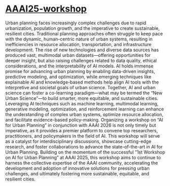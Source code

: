 # [AAAI25-workshop](https://ai-for-urban-planning.github.io/AAAI25-workshop/)

<!-- Urban planning faces increasingly complex challenges due to rapid urbanization, population growth, and the imperative to create sustainable, resilient cities. Traditional urban planning approaches often struggle to keep pace with the dynamic nature of urban environments, leading to inefficiencies in resource allocation, transportation systems, and infrastructure development. Moreover, the advent of new technologies and data sources has generated vast amounts of urban data, presenting both opportunities and challenges in harnessing this data to inform decision-making processes. Artificial Intelligence (AI) holds immense potential to revolutionize urban planning by enabling data-driven insights, predictive modeling, and optimization techniques to address these challenges effectively. Leveraging AI techniques such as machine learning, multimodal learning, generative modeling, optimization, and reinforcement learning can enhance the understanding of complex urban systems, optimize resource allocation, and facilitate evidence-based policy-making. Organizing a workshop on “AI for Urban Planning” in conjunction with AAAI 2025 is not only timely but imperative, as it provides a premier platform to convene top researchers, practitioners, and policymakers in the field of AI. This workshop will serve as a catalyst for interdisciplinary discussions, showcase cutting-edge research, and foster collaborations to advance the state-of-the-art in AI for Urban Planning. By harnessing the collective expertise of the AAAI community, we can accelerate the development and adoption of innovative solutions to address pressing urban challenges, ultimately creating more sustainable, equitable, and resilient cities for the future. -->

Urban planning faces increasingly complex challenges due to rapid urbanization, population growth, and the imperative to create sustainable, resilient cities. Traditional planning approaches often struggle to keep pace with the dynamic, human-centric nature of urban systems, resulting in inefficiencies in resource allocation, transportation, and infrastructure development. The rise of new technologies and diverse data sources has produced vast, multimodal urban datasets—offering opportunities for deeper insight, but also raising challenges related to data quality, ethical considerations, and the interpretability of AI models. AI holds immense promise for advancing urban planning by enabling data-driven insights, predictive modeling, and optimization, while emerging techniques like explainable AI and knowledge-based methods help align AI tools with the interpretive and societal goals of urban science. Together, AI and urban science can foster a co-learning paradigm—what may be termed the “New Urban Science”—to build smarter, more equitable, and sustainable cities.
Leveraging AI techniques such as machine learning, multimodal learning, generative modeling, optimization, and reinforcement learning can enhance the understanding of complex urban systems, optimize resource allocation, and facilitate evidence-based policy-making. Organizing a workshop on “AI for Urban Planning” in conjunction with AAAI 2026 is not only timely but imperative, as it provides a premier platform to convene top researchers, practitioners, and policymakers in the field of AI.
This workshop will serve as a catalyst for interdisciplinary discussions, showcase cutting-edge research, and foster collaborations to advance the state-of-the-art in AI for Urban Planning. Building on the momentum of the successful ”1st Workshop on AI for Urban Planning” at AAAI 2025, this workshop aims to continue to harness the collective expertise of the AAAI community, accelerating the development and adoption of innovative solutions for pressing urban challenges, and ultimately fostering more sustainable, equitable, and resilient cities.